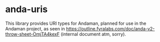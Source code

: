 # anda-uris

This library provides URI types for Andaman, planned for use in the Andaman project, as seen in https://outline.fyralabs.com/doc/anda-v2-throw-sheet-OmjTA4kexF (internal document atm, sorry).

